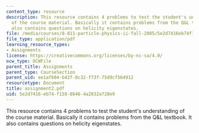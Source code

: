 ```yaml
---
content_type: resource
description: This resource contains 4 problems to test the student's understanding
  of the course material. Basically it contains problems from the Q&L textbook. It
  also contains questions on helicity eigenstates.
file: /media/courses/8-811-particle-physics-ii-fall-2005/5e2d7416eb74f15886464a2832a728e9_assignment2.pdf
file_type: application/pdf
learning_resource_types:
- Assignments
license: https://creativecommons.org/licenses/by-nc-sa/4.0/
ocw_type: OCWFile
parent_title: Assignments
parent_type: CourseSection
parent_uid: ee1af684-b42f-0c32-f73f-75d9cf564912
resourcetype: Document
title: assignment2.pdf
uid: 5e2d7416-eb74-f158-8646-4a2832a728e9
---
```

This resource contains 4 problems to test the student's understanding of the course material. Basically it contains problems from the Q&L textbook. It also contains questions on helicity eigenstates.